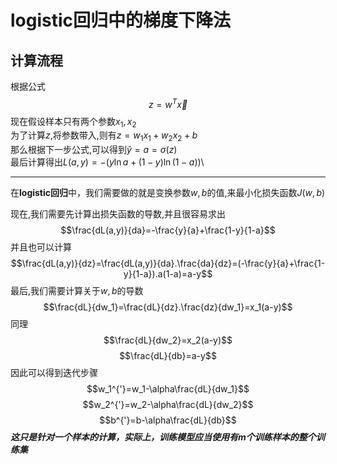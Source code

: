 # logistic回归中的梯度下降法
## 计算流程
根据公式
$$z=w^T\vec{x}$$
现在假设样本只有两个参数$x_1,x_2$\
为了计算$z$,将参数带入,则有$z=w_1x_1+w_2x_2+b$\
那么根据下一步公式,可以得到$\hat{y}=a=\sigma(z)$\
最后计算得出$L(a,y)=-(y\ln{a}+(1-y)\ln{(1-a)})$\
****
在**logistic回归**中，我们需要做的就是变换参数$w,b$的值,来最小化损失函数$J(w,b)$

现在,我们需要先计算出损失函数的导数,并且很容易求出
$$\frac{dL(a,y)}{da}=-\frac{y}{a}+\frac{1-y}{1-a}$$
并且也可以计算
$$\frac{dL(a,y)}{dz}=\frac{dL(a,y)}{da}.\frac{da}{dz}=(-\frac{y}{a}+\frac{1-y}{1-a}).a(1-a)=a-y$$
最后,我们需要计算关于$w,b$的导数
$$\frac{dL}{dw_1}=\frac{dL}{dz}.\frac{dz}{dw_1}=x_1(a-y)$$
同理
$$\frac{dL}{dw_2}=x_2(a-y)$$
$$\frac{dL}{db}=a-y$$
因此可以得到迭代步骤
$$w_1^{'}=w_1-\alpha\frac{dL}{dw_1}$$
$$w_2^{'}=w_2-\alpha\frac{dL}{dw_2}$$
$$b^{'}=b-\alpha\frac{dL}{db}$$
***这只是针对一个样本的计算，实际上，训练模型应当使用有m个训练样本的整个训练集***